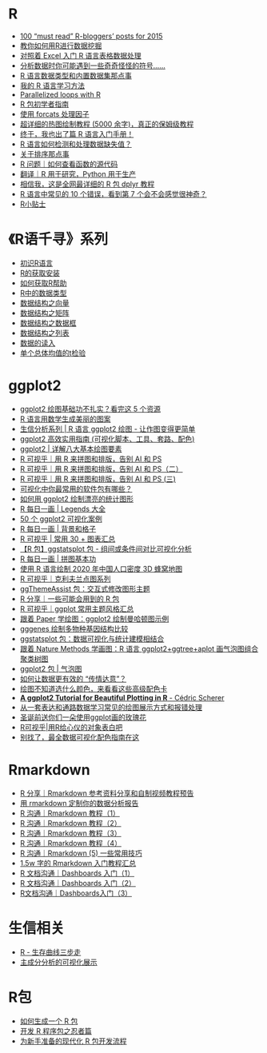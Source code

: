 # R
* [100 “must read” R-bloggers’ posts for 2015](http://www.r-bloggers.com/100-must-read-r-bloggers-posts-for-2015/)
* [教你如何用R进行数据挖掘](http://shujuren.org/article/95.html)
* [对照着 Excel 入门 R 语言表格数据处理](https://mp.weixin.qq.com/s?__biz=MzA5NzQzOTgzMw==&mid=2650841350&idx=1&sn=53ca8f74da960ef471ef1848d31dd29b&chksm=8b54d830bc235126ef812c1619147507f2cce6a5ad3507f4b2a14fa0e2655bcd2dba6379c7c2&scene=21#wechat_redirect)
* [分析数据时你可能遇到一些奇奇怪怪的符号……](https://mp.weixin.qq.com/s?__biz=MzA5NzQzOTgzMw==&mid=2650841537&idx=1&sn=a765f10b6938c9693f1e7bafd94b22bd&chksm=8b54d8f7bc2351e188205809ac9659b3e82265e8b42bcf96061d3bf2745ce742049c857883d4&mpshare=1&scene=1&srcid=&sharer_sharetime=1591784196408&sharer_shareid=49bb68e4d4ad9f65af077f4e54025da0&exportkey=AZqf8Sf8PUgAffUMrIeaRLo%3D&pass_ticket=N8E7CAWx4m6NpyYg%2FO2prhH2%2F7Yk%2BSmVxsmkV4Q5tDGHy%2BumQaSB7gJTVDPS1qh3#rd)
* [R 语言数据类型和内置数据集那点事](https://mp.weixin.qq.com/s?__biz=MzAxMDkxODM1Ng==&mid=2247498289&idx=1&sn=86964c875a9e128d83b454c696a41615&chksm=9b4bba8aac3c339cb77aa13589ec330a2a492fa14ce81124ee088629021cc34b791f28f2e975&mpshare=1&scene=1&srcid=0117HfWLCb9HVqd9JmB5UKNJ&sharer_sharetime=1610838407936&sharer_shareid=49bb68e4d4ad9f65af077f4e54025da0#rd)
* [我的 R 语言学习方法](https://mp.weixin.qq.com/s?__biz=MzA4NDgyMzkyMA==&mid=2650631091&idx=1&sn=b429f38174fe92fc4ddb2245ce8bbba5&chksm=87e891acb09f18ba3879f9575947ae0689851b152b37abf77c94b45f43276903a84d12b87401&mpshare=1&scene=1&srcid=0120svKuaXRSvOSdzQldrlbs&sharer_sharetime=1611106496918&sharer_shareid=49bb68e4d4ad9f65af077f4e54025da0#rd)
* [Parallelized loops with R](https://www.blasbenito.com/post/02_parallelizing_loops_with_r/)
* [R 包初学者指南](https://mp.weixin.qq.com/s?__biz=MzU1MDQwMTU5OQ==&mid=2247484002&idx=1&sn=e50a5bc3e979ac65306d442f68e887ab&chksm=fba06132ccd7e8244329d63281c483c6422ccb7a33e0e97578785be04e55051b3977459275cb&mpshare=1&scene=1&srcid=0205xODLNP52TjWErun0sUMA&sharer_sharetime=1612508406774&sharer_shareid=49bb68e4d4ad9f65af077f4e54025da0&key=604423c5b673dab41bf61f3c690cd15e62878672b6e264d02cb20db93cd47ea7a95c037cb3803575b86c6703da3cd3d71b77bb85ee0e8c3d8cf101f8caaff704eef0e3b24f0ee7c3b20e9eac2064340527edcd779848aeeea9563db2ea3501ffcb9b2059eb80de3d7b14c820895dc4a4e78ed55a3502dd09fc0411cc667534e1&ascene=1&uin=MjEyMzUzNDk2MQ%3D%3D&devicetype=Windows+7&version=62090529&lang=en&exportkey=AbnRWgN28SoGUvv1zvb2C4M%3D&pass_ticket=J7HXMYqFT6seJgL%2B%2FZmU5PlMCqPKd1h9x8%2FFqJDKtsAsIOgF8le9NZft1p1TGyfF&wx_header=0)
* [使用 forcats 处理因子](https://mp.weixin.qq.com/s?__biz=MzI1NjUwMjQxMQ==&mid=2247490704&idx=1&sn=db12bce3a7f24cd5b1eacf9f32ce7735&chksm=ea24e374dd536a62ec8a050bd3a1ab78bbd3c7c76934cd69e689c71e92c65ed54a2f13b5c3e4&mpshare=1&scene=1&srcid=0216FvfOFSE42eW06wGAm8C0&sharer_sharetime=1613480104957&sharer_shareid=49bb68e4d4ad9f65af077f4e54025da0&key=9635e972a6ebf45491b49778c85d2ab31346a3a919476df04fa05576e36fba115927f8052995030b247ad8421c111425a12c221484d8708286dd7a1dd5def64081434a743726f1b782393c48e8bb93372c02dc0e0fffdc7f26f76bd35c2084f13653fcbe826270da73dc06a7032caf9bc9361f99dfc9cb62e2705ede870e1761&ascene=1&uin=MjEyMzUzNDk2MQ%3D%3D&devicetype=Windows+7&version=62090529&lang=en&exportkey=AVfO1Ts%2BdZC0nQ%2BjwCAytbw%3D&pass_ticket=LopQy6maM4zzR7uxf%2B75frUn4Af1Ur1yrAPlbVq4frMh0f%2FUHriR2c%2FZsny5aMdH&wx_header=0)
* [超详细的热图绘制教程 (5000 余字)，真正的保姆级教程](https://mp.weixin.qq.com/s?__biz=MzI5MTcwNjA4NQ==&mid=2247510688&idx=3&sn=73d957a7f1c2691c53a153a989496896&chksm=ec0e6f2adb79e63ca0cfadc81bb732ccee4b37884094efffa571384d4cfb6f036af49c19035e&mpshare=1&scene=1&srcid=0217CqW1fQ7W1PfZXTXWjIej&sharer_sharetime=1613520137390&sharer_shareid=49bb68e4d4ad9f65af077f4e54025da0&key=6f239cbca45393dd7fc709e0fbc631b6b2b18ab4d20af015ea46fecc5fdf705f25dd7e27f54d2bf40b6e55b0f077b0509d570c1d0c5cdbf6f3019d6c934af0b8c4a58128d5e1b044bed4a8192d40542a9d9609023cf53725e5edf268d896be1c1f7be9587b59b0575a2d22bd72d8f59571c1e77503f5cb389c2198fd9c164227&ascene=1&uin=MjEyMzUzNDk2MQ%3D%3D&devicetype=Windows+7&version=62090529&lang=en&exportkey=AeGV4sZ%2FFzfmi0yEWQd5hWg%3D&pass_ticket=LopQy6maM4zzR7uxf%2B75frUn4Af1Ur1yrAPlbVq4frMh0f%2FUHriR2c%2FZsny5aMdH&wx_header=0)
* [终于，我也出了篇 R 语言入门手册！](https://mp.weixin.qq.com/s/d686t311CRyDdRbYITqBEA)
* [R 语言如何检测和处理数据缺失值？](https://mp.weixin.qq.com/s?__biz=MzA4NDgyMzkyMA==&mid=2650631217&idx=1&sn=3f2921abb07c5a919eb0956e2fc84faa&chksm=87e8962eb09f1f38d021398d24cfe4150552cb0f53d02f8a15261b2ac9b33a1d3624a52ca3d5&mpshare=1&scene=1&srcid=0227ojuRhv9w2nbzzYGs1SMC&sharer_sharetime=1614400065686&sharer_shareid=49bb68e4d4ad9f65af077f4e54025da0&key=604423c5b673dab4ec13179ceb1c8a7e26f8b70781bd2490316e38888d26ab722e35b0dcbee926bebebd4ad4e0f5af1b146fd1b04f4aca441fe47710dfddf357b6474f4626f32a1b88969b683e6e8189fa953fdf577f65b70ba5190b6987bfa491927e69f678e51fdc2e2a137adcd26fcdd15ba68e7dbfa2defac7d849ce74da&ascene=1&uin=MjEyMzUzNDk2MQ%3D%3D&devicetype=Windows+7&version=62090529&lang=en&exportkey=ASN7aLZHo6IUVKa5cV6l6sA%3D&pass_ticket=cCRkzujau0HonoGt4ekgO7O9rxiWNrRwdwMS0t9W3q19oRl35zJzS1u2m%2BHy%2FD7x&wx_header=0)
* [关于排序那点事](https://mp.weixin.qq.com/s?__biz=MzI5NjUyNzkxMg==&mid=2247490393&idx=1&sn=ffabfc7bc41a09e75aefa36ebadcd1b0&chksm=ec43aa1edb342308c345e31985e82c20baf8e63f089adb8e7501617aaa300c05bdfa2e33447d&scene=126&sessionid=1614759358&key=6e7650bbf447c502aacfd52e04ad54b2ed513f3070da6189124d7cd681d5bec10cb4e570793eef58c29ac83248803b755cab93623d64e9500493bd91529ab83a97e0d3c408b05aa251b764a5f9200db25dd9c8045e7861262bf128144a2fa7a956696031a1535b5f056c0e3c78397f19bf8746131664a981941ed0b441562e59&ascene=1&uin=MjEyMzUzNDk2MQ%3D%3D&devicetype=Windows+7&version=62090529&lang=en&exportkey=AecEM6363TdCqAff1cD4i8s%3D&pass_ticket=FuSSyyRj02J4mCLyJk8kOOUSvXv%2FA9nWiFLoKNvAlz0qbXgj9tOEOJALcAtLCTbQ&wx_header=0)
* [R 问题｜如何查看函数的源代码](https://mp.weixin.qq.com/s?__biz=MzI1NjUwMjQxMQ==&mid=2247491888&idx=1&sn=92f66208f9ef3a08afdeb550f30af3ae&chksm=ea271ed4dd5097c294e20274b35455bf8442ae094f2b6c1dc367e544f0f4767e7c1c45a3382c&mpshare=1&scene=1&srcid=0312UrEzIhaDQjyt3SjdETBc&sharer_sharetime=1615552613764&sharer_shareid=49bb68e4d4ad9f65af077f4e54025da0&key=f857ab6aec5fa6713845a0d6cb8de1d5233441f267b37f1a4d07989bd3d2e12fb1b10731062c178302608ac004ff6ed58278dab3d9ec3f577a23428e78898c0c818497e00761a8a477dd348ef0836bb351b1ef1c324d197b702b6baff318977b0eeeab539fdfaf92d09a9f67ed15252b97b733a7f155cd69ce7fd43cdab6db53&ascene=1&uin=MjEyMzUzNDk2MQ%3D%3D&devicetype=Windows+7&version=62090529&lang=en&exportkey=AQZ5M5jDq22N5P64o%2F2pEPk%3D&pass_ticket=eFhBEH6DaEMwGBvDQ2lM3JqnhGUmNEqJiIWp5iFPtlZF0ZoZDsHtH5HurOlsnwRU&wx_header=0)
* [翻译｜R 用于研究，Python 用于生产](https://mp.weixin.qq.com/s?__biz=MzI1NjUwMjQxMQ==&mid=2247492463&idx=1&sn=01c2d65dd101e18db31d889ee1fa4b20&chksm=ea271c8bdd50959d50a9a0a20fc97a0f33956874e0acc7e68b56e194b8c9497db60d1acd4c5e&mpshare=1&scene=1&srcid=0318aCKIZKOvHR5qrUvmT63K&sharer_sharetime=1616019191987&sharer_shareid=49bb68e4d4ad9f65af077f4e54025da0&key=c4b23c3bf0607133594903406cbabec6ceea666ef97c8a8b14301c1f7fd3dbbff67e31a4f123b714c74a94e3c0cb2cdda4625a600db5c8bb20a7c03c7bb6e5bb64c6b444182fc5c4f09e7e279f458965196057652c7330f25883fc74a5df2252181fd1028bb6ed62e4544f2755c548ebe19439389f15edf36760b2d23fc34ac1&ascene=1&uin=MjEyMzUzNDk2MQ%3D%3D&devicetype=Windows+7&version=62090529&lang=en&exportkey=ASzrr9irGNSFpYRB6TiE3Cw%3D&pass_ticket=t7biY8Ko8y%2FMYP6xOQYCgIuk5i8u6TieazNRecP1YzNAM61Ntuzc1xcMGbtVcuE5&wx_header=0)
* [相信我，这是全网最详细的 R 包 dplyr 教程](https://zhuanlan.zhihu.com/p/358167377?utm_source=wechat_timeline&utm_medium=social&utm_oi=978052457037791232&utm_campaign=shareopn)
* [R 语言中常见的 10 个错误，看到第 7 个会不会感觉很神奇？](https://mp.weixin.qq.com/s?__biz=MzU1MDQwMTU5OQ==&mid=2247494374&idx=1&sn=095450a3c8f34c98d8291de5856ee991&chksm=fba389b6ccd400a0173ed69ae593ffd64c6df2b64c87e53f7101b0928af9682a44eeada2001e&mpshare=1&scene=1&srcid=0409kcilR4SL4n2js74NoN55&sharer_sharetime=1617957033693&sharer_shareid=49bb68e4d4ad9f65af077f4e54025da0&key=c4b23c3bf060713391e0c902f4d6ade7734dcfb59cf29e168a3ad57e81a3903afebd703c4099ece55a882bbcba06d811c4393c948978ca9a6079105b5526a4a8b820a5d11144d90d20255fe6803bcf63171d20292ae9107e48e94a47b7887a206f2fd41f8601ee16b36755749e6888d620102739cfa2eb9299c822234f9dd98c&ascene=1&uin=MjEyMzUzNDk2MQ%3D%3D&devicetype=Windows+7&version=62090529&lang=en&exportkey=AXRoUkqtxf9nprH7r3Yyk%2BM%3D&pass_ticket=ImYROlKpE89PONWRsTgVS7DYqyOUm2qljbwpNZVrorxesYR471emvwoCKO3RPS2w&wx_header=0)
* [R小贴士](https://mp.weixin.qq.com/s/dB4iHVxYGRF5lAX-Y8XR4w)

# 《R语千寻》系列
* [初识R语言](http://mp.weixin.qq.com/s?__biz=MzA5MjEyMTYwMg==&mid=2650236942&idx=1&sn=f351a6c569a19bebfde773b32ceb1799)
* [R的获取安装](http://mp.weixin.qq.com/s?__biz=MzA5MjEyMTYwMg==&mid=2650237249&idx=1&sn=14a2a0ed00f2ef4c4c0c003f05097776)
* [如何获取R帮助](http://mp.weixin.qq.com/s?__biz=MzA5MjEyMTYwMg==&mid=2650237445&idx=1&sn=610c16a738c0f37d563d825d0a05a6a1)
* [R中的数据类型](http://mp.weixin.qq.com/s?__biz=MzA5MjEyMTYwMg==&mid=2650237643&idx=1&sn=be9870606292f12931b285d573b09db5)
* [数据结构之向量](http://mp.weixin.qq.com/s?__biz=MzA5MjEyMTYwMg==&mid=2650237917&idx=1&sn=ebf9574fe9e0ad64189bc7984aadfd19)
* [数据结构之矩阵](http://mp.weixin.qq.com/s?__biz=MzA5MjEyMTYwMg==&mid=2650237963&idx=1&sn=cfb6a14c08ca2b9a5d4511247de943f5)
* [数据结构之数据框](http://mp.weixin.qq.com/s?src=3&timestamp=1493857219&ver=1&signature=*UZRAeg5R0pjoY3Lr7g8x0DxUITL8xN4XTkjNGhEg9-annG7NRbBCz0UnY1e6ZT1HzcE54ToPP-kf-OvWu37yn6tIArDXRECtqTVKIt9Hac5ELeOyHJYrKzEkAbE82i0j*obbObEwNVoQn-CNkxy5UKFLmSxVh23OFhLE-YhpAY=)
* [数据结构之列表](http://mp.weixin.qq.com/s?src=3&timestamp=1493856951&ver=1&signature=*UZRAeg5R0pjoY3Lr7g8x0DxUITL8xN4XTkjNGhEg99TDkMH-WgXI4xck4KCpCyBYP4zLbVaJcthe1RcpJQGfILBH7CyTehJuQFt9F4CAW3md1Nmc*6L-YhXgrG5pcvyRKYBxt-NRYLzpDfIw1s3YMIvR3oHz9IXFz3jQ0AOf98=)
* [数据的读入](http://mp.weixin.qq.com/s?src=3&timestamp=1494290958&ver=1&signature=*UZRAeg5R0pjoY3Lr7g8x0DxUITL8xN4XTkjNGhEg9-NvgqpxWC7qccl-2GCYLNHKDfnJPh4D0Zd18ApYIcS9cMGQSVgVPf9xmHgU2M2oZ8eCxe-gsZQfdeFdi6Xl8E1u14Wvs-9hjTKQB5FvEc8YMlkJN*crIrWchH7OdgSwf0=)
* [单个总体均值的t检验](http://mp.weixin.qq.com/s?src=3&timestamp=1493856746&ver=1&signature=*UZRAeg5R0pjoY3Lr7g8x0DxUITL8xN4XTkjNGhEg9-She-UXhGhW9tvkHeFL4TBTOD32n3BwAXUs1ud1A6it2dg7e1VB7gLkabpqDlcuzEART8LKcCW4XuFiMdPB9HTDjWkJh-7NUnLDklW10NmZ-IlCvKVs8XpT2Rnzb5uZQ4=)

# ggplot2
* [ggplot2 绘图基础功不扎实？看完这 5 个资源](https://mp.weixin.qq.com/s?__biz=MzAxMDkxODM1Ng==&mid=2247493699&idx=1&sn=99c2e5daf2bf572c0f2795d3a8d1426d&chksm=9b4ba8f8ac3c21eed6b4a8455f90c9d6794f36f290136738cc344f07f03797915975e8427a00&mpshare=1&scene=1&srcid=&sharer_sharetime=1588569639980&sharer_shareid=49bb68e4d4ad9f65af077f4e54025da0&key=51cdf4316532766428f870eb004923e49361fcb9c7e3178140860167d3f977a47387e7bf743bbe454e13d21789346bb5ea6df677a2716d44dc967f6fefa89eb816528d9ab8d69945cdc540084a937554&ascene=1&uin=MjEyMzUzNDk2MQ%3D%3D&devicetype=Windows+XP&version=62060841&lang=zh_CN&exportkey=ARCuZxmr%2BTV%2BPkUH%2ByyEHe8%3D&pass_ticket=R9x4RUV9mg0JZUSvEqKl9BTh2srunriJ95xf%2Fxcg6%2FHg6xw3Io7RRjwBtyCrSHY4)
* [R 语言用数学生成美丽的图案](https://mp.weixin.qq.com/s?__biz=MzA4NDgyMzkyMA==&mid=2650630766&idx=1&sn=a30db7eb15c73961b430e3dc509fc9d0&chksm=87e89071b09f196704cab90856b495f4f4e678845648e12b15b649e5a80878ca55e7e9cb75d1&mpshare=1&scene=1&srcid=10316m3IQYUh8bzIr2adzOvC&sharer_sharetime=1604118656143&sharer_shareid=49bb68e4d4ad9f65af077f4e54025da0#rd)
* [生信分析系列 | R 语言 ggplot2 绘图 - 让作图变得更简单](https://mp.weixin.qq.com/s?__biz=MjM5NzA5NzgxMQ==&mid=2650902628&idx=1&sn=5d4dc3dfdd72d38e03895b051c29c9fe&chksm=bd2a08588a5d814e3ccb14ceec026e08587001a923a96b5ac29c6d2099dc1ca0846159244c2a&xtrack=1&scene=0&subscene=93&clicktime=1606987783&enterid=1606987783&ascene=7&devicetype=android-29&version=27001535&nettype=WIFI&abtest_cookie=AAACAA%3D%3D&lang=zh_CN&exportkey=AXtFjBqwkhCAUuCMj5r56nM%3D&pass_ticket=T7%2B%2B9uZuk4Lph3%2FWmjCXQnHyUCSOfBA9TVeV6Fau1S%2BGGjm75kzfXjqHP1306VuB&wx_header=1)
* [ggplot2 高效实用指南 (可视化脚本、工具、套路、配色)](https://mp.weixin.qq.com/s?__biz=MzI5MTcwNjA4NQ==&mid=2247508636&idx=3&sn=c9f64980a7c5b7374960728ee1a3ab27&chksm=ec0e6716db79ee0075782a0ba94d5b9fe13430223a436a0b01ae0ca53c878c40f3f68f214af6&mpshare=1&scene=1&srcid=0118twQszgQJdOrH6r3yoje5&sharer_sharetime=1610921708968&sharer_shareid=49bb68e4d4ad9f65af077f4e54025da0#rd)
* [ggplot2 | 详解八大基本绘图要素](https://mp.weixin.qq.com/s?__biz=MzI5MTcwNjA4NQ==&mid=2247510476&idx=3&sn=cb0934215db36cda3c28cf71163d190c&chksm=ec0e6c46db79e550ed394a0c2f5d9b6921e67fbad34bfdff996b24b6c6da69b368e573ac8266&mpshare=1&scene=1&srcid=0207D8rYsC3W1Wxpy9PWILL5&sharer_sharetime=1612709381265&sharer_shareid=49bb68e4d4ad9f65af077f4e54025da0&key=9635e972a6ebf454d133a68b65623d84b9c0723f38511c6f06c71151d9ced44356c966783064df2be8f81feb6ae71a7d3c359494a8dd56a94b631952e451bddb0722cbc2c397b3ea5773a2c712fd34fb8093ac0166cb39d9aecbe8bc3ff3ee0324d43c395aacd306cd92bb28481688900d6dd7b8a3a5feea6f925e8647c7ce53&ascene=1&uin=MjEyMzUzNDk2MQ%3D%3D&devicetype=Windows+7&version=62090529&lang=en&exportkey=AWcsCbWFyDwSSZMgdu1AFHQ%3D&pass_ticket=z5nvjktVcXkquM4Rw0Hg2ePj%2BFscsEYHZcK8tWxrcrl6yQbgLdFs7ORsuYsWcKVq&wx_header=0)
* [R 可视乎｜用 R 来拼图和排版，告别 AI 和 PS](https://mp.weixin.qq.com/s?__biz=MzI1NjUwMjQxMQ==&mid=2247490131&idx=1&sn=6532a414708461daf8d1779bbe29535f&chksm=ea24e5b7dd536ca193780900eb1a29df51d0d59b5c7da54342073c318e8ce4dde23ed7b638f3&mpshare=1&scene=1&srcid=0217I7kJP4EHdi89qqqDrCQW&sharer_sharetime=1613566265550&sharer_shareid=49bb68e4d4ad9f65af077f4e54025da0&key=6f239cbca45393dd2cd87cf79fd4f1d66604319e5562cbe59c1218b7efff57cc4e9fc0513e58ac515a937d84b98acfeadc43bed8f73e314119c4949ddb7c0c5ff6000f899734e164c4164828752e71ff6b9c2f6169ccc3ec1454fb591ac9b9ba6a131a678dd40cf1dfad6976279673c6083e2c9f101981d956e2b7122553296b&ascene=1&uin=MjEyMzUzNDk2MQ%3D%3D&devicetype=Windows+7&version=62090529&lang=en&exportkey=AUklAxdiSd7g75Lntq%2F2Jho%3D&pass_ticket=LopQy6maM4zzR7uxf%2B75frUn4Af1Ur1yrAPlbVq4frMh0f%2FUHriR2c%2FZsny5aMdH&wx_header=0)
* [R 可视乎｜用 R 来拼图和排版，告别 AI 和 PS（二）](https://mp.weixin.qq.com/s?__biz=MzI1NjUwMjQxMQ==&mid=2247490654&idx=1&sn=9c410b04d67093b94c1b09df03454978&chksm=ea24e3badd536aace6a03c2b916e7eb1694d9c7bbeb468f6da514a4806dc7a083a76af5f248c&mpshare=1&scene=1&srcid=0207eAgfHTzIyTr2C1hui5mo&sharer_sharetime=1612702112191&sharer_shareid=49bb68e4d4ad9f65af077f4e54025da0&key=cf160bd9b3f0f5e6579abe8aefd17e86b3e6a3e935443479340c8861cfbd329f8fac5c693728a67bcc5d82a0d423d4add4e944d094e39996f062353c4803acd116fd64e57ceb890a7c87ca1def1609a8d9d5e6d81ba750e7976005d5eca4f4c1186f4d833230d4a937fd5bdc249ceb0e903b7617dc721d25cf4405eff7703e1c&ascene=1&uin=MjEyMzUzNDk2MQ%3D%3D&devicetype=Windows+7&version=62090529&lang=en&exportkey=AcfZEeVzsug9RtQh8GNdeaM%3D&pass_ticket=z5nvjktVcXkquM4Rw0Hg2ePj%2BFscsEYHZcK8tWxrcrl6yQbgLdFs7ORsuYsWcKVq&wx_header=0)
* [R 可视乎｜用 R 来拼图和排版，告别 AI 和 PS (三)](https://mp.weixin.qq.com/s?__biz=MzI1NjUwMjQxMQ==&mid=2247490762&idx=1&sn=1d7daa9925e4d32309bc2b2dec497779&chksm=ea24e32edd536a38b788748b1ac7b51ca5935ac175a7ba2c63c3898cbd853999b386ee615158&mpshare=1&scene=1&srcid=0217v4Nj7ZqNXnhsEHnaRHai&sharer_sharetime=1613566252477&sharer_shareid=49bb68e4d4ad9f65af077f4e54025da0&key=6e7650bbf447c5028caf1cac53ca7b41524907128333c5053cb162bd48f5d195f43ca7668b43bb142fa7b6fcc350c34c952d05bb0906b3aa6873d2e408f110c9939c2c196db30e0003b56ce37d16b6f2a8b540a412fca947b92da7c7f8dd77bc1e7e757aece6c47f6446019c9f912ec91d432c9ca85a5f02237c424aae6477d4&ascene=1&uin=MjEyMzUzNDk2MQ%3D%3D&devicetype=Windows+7&version=62090529&lang=en&exportkey=AUDV2ckagkxvqpruz3YWgZc%3D&pass_ticket=LopQy6maM4zzR7uxf%2B75frUn4Af1Ur1yrAPlbVq4frMh0f%2FUHriR2c%2FZsny5aMdH&wx_header=0)
* [可视化中你最常用的软件包有哪些？](https://mp.weixin.qq.com/s?__biz=MzI1NjUwMjQxMQ==&mid=2247490661&idx=1&sn=10edad14326473d4274ebbb88ac43e61&chksm=ea24e381dd536a9704a74b83ff4c8ee743b266a39196a3659ac86579deab9549ab306ca9d012&mpshare=1&scene=1&srcid=0211ocCI1QooD1kqIjbiZeUX&sharer_sharetime=1613011997316&sharer_shareid=49bb68e4d4ad9f65af077f4e54025da0&key=0587a61d5e72494d3fc885d7fe02cace6ddcfec07123e898910889f779c472a1fd55878707aa7eb5768338a0c4a3b7b6366919ac4b9fc2d0993c91f1d8a7a26e50ce44b3c9418f97b20f86ee4d64ce612a2875951b4552e68390b3a818fe3784c09367dbeede7ba1d67b40b0e2c4cb22620ed47815a99addaf19f0be0910bba6&ascene=1&uin=MjEyMzUzNDk2MQ%3D%3D&devicetype=Windows+7&version=62090529&lang=en&exportkey=AbM%2FzBAevWeSJry0fzyx5FM%3D&pass_ticket=WTLtjZQVAT7i%2Fb3Weswj4TXbiUdWTkJ03eeAV%2BcFnBKtVAe0H%2B9PL0r%2BN3pe7tE8&wx_header=0)
* [如何用 ggplot2 绘制漂亮的统计图形](https://mp.weixin.qq.com/s?__biz=MzI5MTcwNjA4NQ==&mid=2247510554&idx=3&sn=68c429c42fdd60d41f9198d891a312e2&chksm=ec0e6f90db79e68663ae0c0b161cd3e0e01e2fb012abab92ab22744c545526fd5cc210cc7464&mpshare=1&scene=1&srcid=02146ZH57cAK65q1qSHjI5Qo&sharer_sharetime=1613261657066&sharer_shareid=49bb68e4d4ad9f65af077f4e54025da0&key=604423c5b673dab44a8aa607da9f0d1fa37e08cc472aee30d70963ff359963e2672c0c451349344d76c9e81bc94a029e8e6fc61e470c7a624e06786f152f389bd67477929efc8d2b4853b55130fa94c810aed61965fbb965ffc4961987d8ead158367d5539380b6a27b02d7b486b16ff60dcdccd155d2a236bd5edaf37c35539&ascene=1&uin=MjEyMzUzNDk2MQ%3D%3D&devicetype=Windows+7&version=62090529&lang=en&exportkey=AevQbW0bCdQ9p3FGMM4hzqk%3D&pass_ticket=w8XwI7gg%2F9KuczJJ9YOFgVwcXDPBgc%2FMMQyWMfeqvssrjSX4Q2pk2aLorV%2BdZl6F&wx_header=0)
* [R 每日一画 | Legends 大全](https://mp.weixin.qq.com/s?__biz=MzIzNTkxMjU3Mg==&mid=2247484124&idx=1&sn=04327118f25717a332ea83fcc66447d4&chksm=e8deaecfdfa927d9c2b0557cff80dea7bb921048da9341a0373c7540f2fdfb0c76e0bea4a917&mpshare=1&scene=1&srcid=0213eFrgdEzyZVKYprpf6Ayi&sharer_sharetime=1613222124495&sharer_shareid=49bb68e4d4ad9f65af077f4e54025da0&key=9635e972a6ebf45492146dd1c851a422a2155734c6c672e6d33d411048ea1b06d80124916ff409d112367e9529b1d796a5f7045e68b46f5f15211e4e1fee66a394232d52da8e4522f19b0142a2574c0f90fc97bae3c22eb2968c3be455d5f24d2196f75caed7c8a0036fe342e147490580d995847bde3e00524ab37c475f043b&ascene=1&uin=MjEyMzUzNDk2MQ%3D%3D&devicetype=Windows+7&version=62090529&lang=en&exportkey=AR1QGKeZWqK9lPFvxM7vnAs%3D&pass_ticket=w8XwI7gg%2F9KuczJJ9YOFgVwcXDPBgc%2FMMQyWMfeqvssrjSX4Q2pk2aLorV%2BdZl6F&wx_header=0)
* [50 个 ggplot2 可视化案例](https://mp.weixin.qq.com/s?__biz=MzI5MTcwNjA4NQ==&mid=2247510587&idx=2&sn=e7112ef8cd80b4b0e0610bd962f3d9b1&chksm=ec0e6fb1db79e6a7b07a9bfcda0feb22479d1b2235ddf29be955b164f200257f7d39acdcccb9&mpshare=1&scene=1&srcid=0215K37vc1AZQWcTUZEpXNws&sharer_sharetime=1613347933621&sharer_shareid=49bb68e4d4ad9f65af077f4e54025da0&key=9635e972a6ebf454c7d1e879ef292cda28e6cd8bc7e63ee25651d23c02ae1defeeef8c8cf008ddbc488bebad0e57b16c91e5dd4f85c261161ed3072d9c8bfac2c2b98d76fd1c9a1de6a030013d977f04a5d4204a63d866ef05f3c5157547ae5eb9399e76b38b379aea8dcf59d55f895d364fd5c3dceaabc23bb1ca5293471b3f&ascene=1&uin=MjEyMzUzNDk2MQ%3D%3D&devicetype=Windows+7&version=62090529&lang=en&exportkey=AbtBXnAhZwua85gVLSuRrE0%3D&pass_ticket=w8XwI7gg%2F9KuczJJ9YOFgVwcXDPBgc%2FMMQyWMfeqvssrjSX4Q2pk2aLorV%2BdZl6F&wx_header=0)
* [R 每日一画 | 背景和格子](https://mp.weixin.qq.com/s?__biz=MzIzNTkxMjU3Mg==&mid=2247484162&idx=1&sn=2ddc0d3df7e3bf5d84705fa546bbe168&chksm=e8deaf11dfa926079c612b22ac0a23da6a3684031f320cd7e0cf4822995c3abf0a87ee2f5533&mpshare=1&scene=1&srcid=0216pF3Mj8eMFxOM97EiJDdb&sharer_sharetime=1613468020622&sharer_shareid=49bb68e4d4ad9f65af077f4e54025da0&key=0587a61d5e72494d038dba960890edcb2ef4b041ce5b662d00f8fb9db3adfe09b60ae091df6c6bd57e8e64de09414872ff484cdcc2bf773e3696e547b267247dc78b87f4a75ac349b134cf04d6b9a07b24bb4ce3abc44db636b8406da7dfba090a08354989b3156dccafb466e4c6c6074b0d13119e7539e993ab5d5577c5a5c8&ascene=1&uin=MjEyMzUzNDk2MQ%3D%3D&devicetype=Windows+7&version=62090529&lang=en&exportkey=AUm4WI5CR%2BSjmmANk2J1uvQ%3D&pass_ticket=LopQy6maM4zzR7uxf%2B75frUn4Af1Ur1yrAPlbVq4frMh0f%2FUHriR2c%2FZsny5aMdH&wx_header=0)
* [R 可视乎 | 常用 30 + 图表汇总](https://mp.weixin.qq.com/s?__biz=MzI1NjUwMjQxMQ==&mid=2247490959&idx=2&sn=e846ae94bd657249d586290bdada00e8&chksm=ea24e26bdd536b7d46868a5b3f11db99435b3414d1cd6b1d4c18f844bf4c1ddae9dce87bae25&mpshare=1&scene=1&srcid=0219rvt0802vaSqPCIkkXLZG&sharer_sharetime=1613690805210&sharer_shareid=49bb68e4d4ad9f65af077f4e54025da0&key=6f239cbca45393dd1fb2d06b9462e636ac8e25d6323cb43bb0c74a3f80c5309dcf684adffea999370b2ebf20f06d97ff2c8b0597fa733f7b63c6a8272f33f6f46c74f674433e59f94765fd2135702abe8634dade439f65f8812aa0e3df6338c4fcf3d236929d4edfae095668897177928fb292d3866974d720ba590191f5a482&ascene=1&uin=MjEyMzUzNDk2MQ%3D%3D&devicetype=Windows+7&version=62090529&lang=en&exportkey=Ae7rf9ac4dMntSasNSyYans%3D&pass_ticket=LopQy6maM4zzR7uxf%2B75frUn4Af1Ur1yrAPlbVq4frMh0f%2FUHriR2c%2FZsny5aMdH&wx_header=0)
* [【R 包】ggstatsplot 包 - 组间或条件间对比可视化分析](https://mp.weixin.qq.com/s?__biz=MzA4NDgyMzkyMA==&mid=2650631198&idx=1&sn=e5c2ea636d2a0606e7d7bb4a1ab6c038&chksm=87e89601b09f1f1730b0ca1a6be8e5e1f05f977b2485282456bd5fccb8c40fde169836b94bb5&mpshare=1&scene=1&srcid=0219gCeltMSfTCF5UIELWL1G&sharer_sharetime=1613696225032&sharer_shareid=49bb68e4d4ad9f65af077f4e54025da0&key=6e7650bbf447c502a6d7c292e624476c4943e0f9c943c6e8087ae6507b58a4737df75a0cb10d873ad78c244714698cfbbd7b04bb2bcad01e9f5c71d20e2df23adc116d4999b43809d2efca13f708167e7422f76afbb0c1f7c41dea286696966b6cfe365bd86644b7c46639b0405b27ec18e0863c93672bfee014e818e5c2b628&ascene=1&uin=MjEyMzUzNDk2MQ%3D%3D&devicetype=Windows+7&version=62090529&lang=en&exportkey=AdoL8T7nU6U35KJFP1QZXho%3D&pass_ticket=LopQy6maM4zzR7uxf%2B75frUn4Af1Ur1yrAPlbVq4frMh0f%2FUHriR2c%2FZsny5aMdH&wx_header=0)
* [R 每日一画 | 拼图基本功](https://mp.weixin.qq.com/s?__biz=MzIzNTkxMjU3Mg==&mid=2247484177&idx=1&sn=0bc1b9a02f76ce867cf7524dd0adae16&chksm=e8deaf02dfa9261441a1f7ac6d4971e0a2274c0e2cfb3f19c1771b456381c64ea4680f9699f3&scene=126&sessionid=1613877635&key=0587a61d5e72494df47011d8e08c92344dcfedbcbcb9975ef2d64db8cd93030ff3176a120e885594ceae43b32d899d67ea679f2e2885fa9806f23c0bbff11c57e48c88e47888965f137c5f970999f9d488493e2e511c398a3fd52a1076761f3cca9659e7091d27ec138cb8f67903b7aec92efac42f71e6cd1814318da333ce26&ascene=1&uin=MjEyMzUzNDk2MQ%3D%3D&devicetype=Windows+7&version=62090529&lang=en&exportkey=Aa0RSuQq93va5te53WoG5Kw%3D&pass_ticket=sSI0qXG2YNBpinv1cMMxlflz4i3GMxXEYKksk7v9S0aXfqs4J275TguBabeNOXfz&wx_header=0)
* [使用 R 语言绘制 2020 年中国人口密度 3D 蜂窝地图](https://mp.weixin.qq.com/s?__biz=MzUzMzMwNjgzNA==&mid=2247490088&idx=1&sn=083418d275ddeebe47a7857e75b09334&chksm=faa75695cdd0df83dd1f63978a31c642883ff0aab583bfda477b3646313741d7a6c7e68f5015&scene=126&sessionid=1613877610&key=6f239cbca45393ddd8fc98d67fb3aa671e554ec108ee7e97062b21abbe3dbf1956ea5e53537c0855dada7175aab9191b6a14a9cf8318fd1510646af214a377b33e8ee6c297247f2fd4dfa33bb9b6360f89db1ad3bba23868fdde64796855e1c4b38ae1fbc6345c238e08173e7c0ea68a6d44617006320bdbf18f62c033500617&ascene=1&uin=MjEyMzUzNDk2MQ%3D%3D&devicetype=Windows+7&version=62090529&lang=en&exportkey=AcSPlpC6oTujSbj8QFeNFX0%3D&pass_ticket=sSI0qXG2YNBpinv1cMMxlflz4i3GMxXEYKksk7v9S0aXfqs4J275TguBabeNOXfz&wx_header=0)
* [R 可视乎｜克利夫兰点图系列](https://mp.weixin.qq.com/s?__biz=MzI1NjUwMjQxMQ==&mid=2247491020&idx=1&sn=d59656eea9559d4f7d46f33afa24ff2d&chksm=ea24e228dd536b3e948ab43b2304e37888739a328d1049dc04922be0a1e61c40e7cf76abec46&mpshare=1&scene=1&srcid=0221gi8eDrMefOa6SajIGxiX&sharer_sharetime=1613912014056&sharer_shareid=49bb68e4d4ad9f65af077f4e54025da0&key=604423c5b673dab4d8d0a1b731c4352d9135832ebd425f8aa685defcf1e24ba02b1354c1b5b57e5e8af33953b7d510be5cadf76ea8e9195af1a57472c6c176c693fb27e91701bb5b576d5db770103729eef75a167c4fdcbe1af6ce8dc7bb6b9af7d45d9993c73da4d1bc4c4257f2be6b76aeca2adcf2788ba9500e959c4e5c99&ascene=1&uin=MjEyMzUzNDk2MQ%3D%3D&devicetype=Windows+7&version=62090529&lang=en&exportkey=AV3bfMN608JlMHCCImn%2FsZ0%3D&pass_ticket=sSI0qXG2YNBpinv1cMMxlflz4i3GMxXEYKksk7v9S0aXfqs4J275TguBabeNOXfz&wx_header=0)
* [ggThemeAssist 包：交互式修改图形主题](https://mp.weixin.qq.com/s?__biz=MzI1NjUwMjQxMQ==&mid=2247491046&idx=1&sn=92b382e77c8c007cca80524d36f258a0&chksm=ea24e202dd536b14bf567d7ed6e076880c6d30109fd3836aaa5df2d75a61a214b6c3c7621667&mpshare=1&scene=1&srcid=0222Fg4efieY9cRwJ860AW0n&sharer_sharetime=1614000250760&sharer_shareid=49bb68e4d4ad9f65af077f4e54025da0&key=cf160bd9b3f0f5e6f32e06015e6aee11a3a77d41ddbf9f46d7767354bdaedd987fead8f4249df81ff0a755b851fe329b0684ab66feece08d42ad9a5c38ce903dc457f5ddd0de29f0cbe055ab0cae8b7b7b886e62697a266e1250529b0fd9f07851ebf79c55c1df9e70fdba1c369ad3257b839beba0c6b01c4a5d0679085ae058&ascene=1&uin=MjEyMzUzNDk2MQ%3D%3D&devicetype=Windows+7&version=62090529&lang=en&exportkey=AXf00rT1IDQYVKF7liNH7Dc%3D&pass_ticket=sSI0qXG2YNBpinv1cMMxlflz4i3GMxXEYKksk7v9S0aXfqs4J275TguBabeNOXfz&wx_header=0)
* [R 分享｜一些可能会用到的 R 包](https://mp.weixin.qq.com/s?__biz=MzI1NjUwMjQxMQ==&mid=2247491355&idx=2&sn=3f437e1e33a822b5b07a26e119b31aa9&chksm=ea24e0ffdd5369e9aebe11f94ff5ec46ff796669cd9582b5af38719f805498da7e1057479c9e&mpshare=1&scene=1&srcid=02260xWMfYrQCwHUc6YbsjPp&sharer_sharetime=1614342746392&sharer_shareid=49bb68e4d4ad9f65af077f4e54025da0&key=9635e972a6ebf454d6fa588c70805e703baf42587b44e062d2d5d9f196051eaba5fa4b3cdc49c710c8fe4256e93cfff6a17004082ae5a3f4e57284625818ec8ae5c3b951504a3fcc6433b75a447ab35d329ca921fae1f616aa7c6547eee871d02f55f4a17e36795c4180c7dffe485c3682e63fabec50f2e9bd18d44710197207&ascene=1&uin=MjEyMzUzNDk2MQ%3D%3D&devicetype=Windows+7&version=62090529&lang=en&exportkey=AdT1UEbym2ZA0VmEo9uTGik%3D&pass_ticket=cCRkzujau0HonoGt4ekgO7O9rxiWNrRwdwMS0t9W3q19oRl35zJzS1u2m%2BHy%2FD7x&wx_header=0)
* [R 可视乎｜ggplot 常用主题风格汇总](https://mp.weixin.qq.com/s?__biz=MzI1NjUwMjQxMQ==&mid=2247491634&idx=1&sn=c1d6b9e9ceec5635ad190d8d71e8ad59&chksm=ea271fd6dd5096c0de520b2bff7dc6bafaf96116ffea714eadfe8353b198bce744cbc11851c0&mpshare=1&scene=1&srcid=0302tl5ZLzce6wSgDxtzEeGT&sharer_sharetime=1614689453041&sharer_shareid=49bb68e4d4ad9f65af077f4e54025da0&key=0587a61d5e72494d4b266a9cd5c5fc88bb480c807b9a10da532c8db06553e49e9fcbdaf2ee35fdc9bc29ea692094864f6466e3ec9922334fc8835d221b5eba0f3afeaaaeafea0c2ddc009bc2868a14bd8301853a1233b7081ea722e3dfb1ccd6752903a18d34e18c04a86ca01ab2386de27a5747451fff602ead28649f5afd1b&ascene=1&uin=MjEyMzUzNDk2MQ%3D%3D&devicetype=Windows+7&version=62090529&lang=en&exportkey=ARNxq8sLWtvLyj%2Bx4U1CIaM%3D&pass_ticket=tgNgdkqAWVrK%2FQ8INFr4PM9vhY3X1V52uPlsD3EwjRxaqktduVwCq2bucI20BBhW&wx_header=0)
* [跟着 Paper 学绘图：ggplot2 绘制曼哈顿图示例](https://mp.weixin.qq.com/s?__biz=MzI1MDc4NjYyNQ==&mid=2247490045&idx=1&sn=3ad576f8e317d52fd6a387e62c3e82d8&chksm=e9fdbfd3de8a36c57338dd1d24addf3cf026eb3302646c98368b315da82a4f3710c7a1a703a1&mpshare=1&scene=1&srcid=0305oyiGoT1m0bOP2qTDWMmL&sharer_sharetime=1614949060847&sharer_shareid=49bb68e4d4ad9f65af077f4e54025da0&key=9635e972a6ebf454aee901fb30f5677d3158b1d2faecd911007a09e9c4041fe58d180e805d75b53413d6e138af8b7fac6781b7c69611101caf9bcddd241be09f62055428127949804d5ae1190af298b942487d7b43c3b343745f56cb33547f6cd4faa20945c5bd66685266969b3fb1a1d79a26693e08458ccabfbe5bc3ffeb21&ascene=1&uin=MjEyMzUzNDk2MQ%3D%3D&devicetype=Windows+7&version=62090529&lang=en&exportkey=Aal00d%2BbcEpx1GnDWTRrGdI%3D&pass_ticket=Ikw6BwZA%2FvgKB5DIownOrmyajdIVppy1nF5Z7n7iYikVR23jIdQ5JEoQ2wwSwgtv&wx_header=0)
* [gggenes 绘制多物种基因结构比较](https://mp.weixin.qq.com/s?__biz=MzI5MTcwNjA4NQ==&mid=2247512880&idx=3&sn=e47c9e88cacaca40d826ad836f4e25e7&chksm=ec0e76badb79ffacff47fb30134f64476162c27a58e45d47cd6163e8678fda199c63b7ce4812&mpshare=1&scene=1&srcid=0306FYpVfVbwdb0voznvrNBB&sharer_sharetime=1614983541162&sharer_shareid=49bb68e4d4ad9f65af077f4e54025da0&key=604423c5b673dab4f15c552033d119f0224f244e63c8a5ce3e6d0e2e269ab7ff8bb65e6eb3255c9d1da8c93fd9aa253595cb839f14798c483512d3e4c48138aed353b76a97ff57d53432ce23a08561fe700efa9c15e4981c8bd36ed9221ec61dd69968ac9e6a91df904719f7dd950b6e4ebbe8730ca7dcb555e156a2dfb53cf3&ascene=1&uin=MjEyMzUzNDk2MQ%3D%3D&devicetype=Windows+7&version=62090529&lang=en&exportkey=AfvcwfllpMWh4WT%2B3dJUYZg%3D&pass_ticket=Ikw6BwZA%2FvgKB5DIownOrmyajdIVppy1nF5Z7n7iYikVR23jIdQ5JEoQ2wwSwgtv&wx_header=0)
* [ggstatsplot 包：数据可视化与统计建模相结合](https://mp.weixin.qq.com/s?__biz=MzI1NjUwMjQxMQ==&mid=2247491670&idx=2&sn=3ac6f7bb410bedb77c57ce3b0348af27&chksm=ea271fb2dd5096a426052a37b91fb0f4115e42be50f73e859161456c6136e09aab4f9fb3b0fc&mpshare=1&scene=1&srcid=0306Bg7GuiNLshOjOQgWat6h&sharer_sharetime=1614986529009&sharer_shareid=49bb68e4d4ad9f65af077f4e54025da0&key=0587a61d5e72494d3ec679346e79a978bdd2af3563c638cecb90e6f872f4062cb9d3affa4c940d82b1914b5191404421d763a441b81d0ee7f2e311da4dcf6bf1a8a20db55a2f4c8516353e108c709eda12a81aac656c8f5ea8b52924daf89c0cd2dd1586eadd73c7e3fe22d9711efc8ed0b05707609ded4aa5df6b6955ea78b6&ascene=1&uin=MjEyMzUzNDk2MQ%3D%3D&devicetype=Windows+7&version=62090529&lang=en&exportkey=AcyaWStrA277X9cRxre1qAg%3D&pass_ticket=Ikw6BwZA%2FvgKB5DIownOrmyajdIVppy1nF5Z7n7iYikVR23jIdQ5JEoQ2wwSwgtv&wx_header=0)
* [跟着 Nature Methods 学画图：R 语言 ggplot2+ggtree+aplot 画气泡图组合聚类树图](https://mp.weixin.qq.com/s?__biz=MzI1NjUwMjQxMQ==&mid=2247491844&idx=2&sn=27392f2440d1c4f55494a67162d0cc09&chksm=ea271ee0dd5097f6933a9b949b9aea9f1e04c611ed5e24e0151d575aca8b28a2d0d717654cc9&mpshare=1&scene=1&srcid=0308f47YRh8yf0Lxvfg8uskj&sharer_sharetime=1615209142883&sharer_shareid=49bb68e4d4ad9f65af077f4e54025da0&key=a6658852cfb9c6cc9863dd88c9e7a7de2755c2deb9ebaa130d0c5dbde7646cf1f0b90b89cb2d12775944c009c0a8c39bf7079b5437ba1bf5273c5421c651ff4bb75ef6995f6e0e728376b5ba52cbee03d3150e45ce6fe3433b399bc847b398fbf557af3e43062789e7c72fe27d6ab2ce7f5103d9b180387d92bcae011fd70bd2&ascene=1&uin=MjEyMzUzNDk2MQ%3D%3D&devicetype=Windows+7&version=62090529&lang=en&exportkey=AfjOZpMZoHbdz0ACp78hxPs%3D&pass_ticket=mdWDLgjzI58mP7Och8jrfCRHGos7E6lrKRCNa3qlEJ0owi5vJZE9rce8dnC1QxBQ&wx_header=0)
* [ggplot2 包 | 气泡图](https://mp.weixin.qq.com/s?__biz=MzA4NDgyMzkyMA==&mid=2650631366&idx=1&sn=f323a5fecc7aaa934329788ec45a2ddd&chksm=87e896d9b09f1fcf145474634db312889068014cef54c8a8a2b88a0cdf225ce40a9c6d4603c0&mpshare=1&scene=1&srcid=0324sZM4euzgr7G9PlEi2I6e&sharer_sharetime=1616546423873&sharer_shareid=49bb68e4d4ad9f65af077f4e54025da0&key=c4b23c3bf06071332de46bcfb56ecfe6553af63887f704c05ad8cef57bcda428dca5f16a17b7b7f68a1207778d20c90d4069ae408a58107fdebbe9a68a3f13d8a1ab3bb90303485d1e4a9e26cf67700bc26c66f7f10d77e73cf01d9cca26c57577852696311465928e3a57f1e4a452d05bcf66319e70085ef31e46b122477815&ascene=1&uin=MjEyMzUzNDk2MQ%3D%3D&devicetype=Windows+7&version=62090529&lang=en&exportkey=AbQlM0sKeBR6ygGhJopooc0%3D&pass_ticket=R4gA6eQQe7YgMLebrWgsKJMiRaSVZvJloUg0E%2BvBswneey7d4wJxjToFbns98nxT&wx_header=0)
* [如何让数据更有效的 “传情达意”？](https://mp.weixin.qq.com/s?__biz=MzIyNTAxNTc1MQ==&mid=2652187011&idx=1&sn=1b6ad51f027a6c6875b942317be643fc&chksm=f3e7ab2bc490223d21b60516b478fdc7ce484486789ad6db60e8071ef1cb3eb2484c49a30637&mpshare=1&scene=1&srcid=0407sxtiOuQx3HiDXbJMM0BA&sharer_sharetime=1617788956410&sharer_shareid=49bb68e4d4ad9f65af077f4e54025da0&key=439c3bdce1be78fba22646d1c3319d2cb2e8590b83a6a9dd9e631feb0dd3336212f726b05669c0efb8a7c12f408deb54aa58e6f348a0a53078bb9160b6ebdf7676bbc3ee4d1d7ca62b940102c8d9568cebda02864380d0ed5fb26488632642dc3d5ff1d93aceb84f479db261659c66effcfebf37bef5d86b0878b5599ee21d8b&ascene=1&uin=MjEyMzUzNDk2MQ%3D%3D&devicetype=Windows+7&version=62090529&lang=en&exportkey=AcHlMh3jqdNLNpW%2BeFK0yrE%3D&pass_ticket=sE7jBijImuXNgeveaM3qZI6rDZse9RABVpakLMPLWV4vbAP40yQ1FZHqgHr0sYvZ&wx_header=0)
* [绘图不知道选什么颜色，来看看这些高级配色卡](https://mp.weixin.qq.com/s?__biz=MzI1MDc4NjYyNQ==&mid=2247490233&idx=2&sn=1d118a9ba18e82dae1449b6c59c3680a&chksm=e9fdbc97de8a3581426de5574264e26601a6d9b21394b23af475b4d2b430f23e0b8894e71815&mpshare=1&scene=1&srcid=0416Q12a2bwA4JBlLWZALTpE&sharer_sharetime=1618537606116&sharer_shareid=49bb68e4d4ad9f65af077f4e54025da0&key=f857ab6aec5fa67173a361c1b20df1b70ac76975014f9d84f4ac819e1d3da3bc2066d8bdc48785f14539cf7e25c74c8545bde0be21ec47457041f3257e2460e15c200bda19e7c3ed5d34a36b2f8d98297de5ad30d18d679ba11e5b69c04fb27b67dffdb7a04611ba31eea3c4727903c9940984cf9afc7a7c1f6043ce35c7b7bc&ascene=1&uin=MjEyMzUzNDk2MQ%3D%3D&devicetype=Windows+7&version=62090529&lang=en&exportkey=AVod%2B1gwYtVbyNNE1dt53r0%3D&pass_ticket=bVOFevgDxRjm8X92EmrWTZCwPr1uM%2BYnuALUdWMFMvr4XOIyFbzZU3g4W4Ltuv6S&wx_header=0)
* [**A ggplot2 Tutorial for Beautiful Plotting in R** - Cédric Scherer](https://www.cedricscherer.com/2019/08/05/a-ggplot2-tutorial-for-beautiful-plotting-in-r/)
* [从一套表达和通路数据学习常见的绘图展示方式和报错处理](https://mp.weixin.qq.com/s/QozX3xJSAyzVUwFyBf16xQ)
* [圣诞前送你们一朵使用ggplot画的玫瑰花](https://mp.weixin.qq.com/s?__biz=MzUzMjYyMDE2OQ==&mid=2247489473&idx=2&sn=f63ff0aa485e1bd9022b614e5b8cc1bc&scene=21#wechat_redirect)
* [R可视乎|用R给心仪的对象表白吧](https://mp.weixin.qq.com/s/JJT9hK7eOi-PQmdGRv1gxg)
* [别找了，最全数据可视化配色指南在这](https://mp.weixin.qq.com/s/vJ-S6fUJJlydtfWNN6bsyQ)



# Rmarkdown

* [R 分享｜Rmarkdown 参考资料分享和自制视频教程预告](https://mp.weixin.qq.com/s?__biz=MzI1NjUwMjQxMQ==&mid=2247490959&idx=1&sn=2374d35aa12a64bd00caea0bf424bbd0&chksm=ea24e26bdd536b7d2263b6e779a00f072f2e42f29346ab13a9ed4252144dc6d7e964c7ef7d52&mpshare=1&scene=1&srcid=0219rlLLwkNAsa3BcVMOpbN4&sharer_sharetime=1613690796481&sharer_shareid=49bb68e4d4ad9f65af077f4e54025da0&key=604423c5b673dab41759f2eeb6b64e286eef895513e3afad57f85c98d1f406eb6da9c9cf14edb0bfd375e45267e6b4732086cffad85ea452bd154c5cdee16cb82c72f9eda4799223a74da5b0025b846e9fd7f5b9932fec1447c0c22826ffc646599706a5bd3b7d637b2b93021bd0e57fe9872e5d4d1c73e0753af0c9b6763b31&ascene=1&uin=MjEyMzUzNDk2MQ%3D%3D&devicetype=Windows+7&version=62090529&lang=en&exportkey=AT1cXPvcMUn05RhgOSqyJdg%3D&pass_ticket=LopQy6maM4zzR7uxf%2B75frUn4Af1Ur1yrAPlbVq4frMh0f%2FUHriR2c%2FZsny5aMdH&wx_header=0)
* [用 rmarkdown 定制你的数据分析报告](https://mp.weixin.qq.com/s?__biz=MzI5MTcwNjA4NQ==&mid=2247497675&idx=1&sn=b01b7387629e2bf7230a108cf9694ae8&chksm=ec0e3241db79bb57adaf9193abce65418f455bb00bde9197fa4d8cd002630910bd1838537af3&mpshare=1&scene=1&srcid=0903hsg80dTkXU4NDirf3kjP&sharer_sharetime=1599100802713&sharer_shareid=49bb68e4d4ad9f65af077f4e54025da0#rd)
* [R 沟通｜Rmarkdown 教程（1）](https://mp.weixin.qq.com/s?__biz=MzI1NjUwMjQxMQ==&mid=2247491355&idx=1&sn=79739adfde0822e2eedc60e7c6761820&chksm=ea24e0ffdd5369e9806d20c84c669febced9c36595f15357b3ff108f82e62cc105f0a0c456fe&mpshare=1&scene=1&srcid=0226W0bBhZYDSwnbVFgM2ZF8&sharer_sharetime=1614342729062&sharer_shareid=49bb68e4d4ad9f65af077f4e54025da0&key=604423c5b673dab4bbde38b9fda7c302a1a0afcdc44a9ae9b81251abc1c17a1a47f39226765080cbf1d168c2918ca93f24b568306c9d9afd58c3732e5d8b87ea8f840398dc368bfed0c312365fdfd06ef181458033d2b27f4c4dfb35b40d432c7b3fb70fc81837c0381a8bb788c6903178eb2e45ac8322158e7ed25e5b5fae77&ascene=1&uin=MjEyMzUzNDk2MQ%3D%3D&devicetype=Windows+7&version=62090529&lang=en&exportkey=AectTNRoWB98m0MKTkyNkgo%3D&pass_ticket=cCRkzujau0HonoGt4ekgO7O9rxiWNrRwdwMS0t9W3q19oRl35zJzS1u2m%2BHy%2FD7x&wx_header=0)
* [R 沟通｜Rmarkdown 教程（2）](https://mp.weixin.qq.com/s?__biz=MzI1NjUwMjQxMQ==&mid=2247491546&idx=1&sn=00f8dea8903dbf4ec6e683ab5061a7a5&chksm=ea24e03edd536928ff6c5a3600c8fbbd87cafbf9286ad47bfe4c084032cada9bf6ee7dfddcd9&mpshare=1&scene=1&srcid=0301I9JoRIaKMtmyMJM80rKJ&sharer_sharetime=1614603585943&sharer_shareid=49bb68e4d4ad9f65af077f4e54025da0&key=604423c5b673dab454df1b3bd9f5e14072e5976cd76897ea9ec265c4ef5b517aa2c09ecc897e577da6c80d120f6fc8ba86733bb500d1c3545771f3424d03c73466089638ca41b257a7eab4dae21a7bc2609d759a9abbbcfcfc22c000125fe8803ce1ff61a981407fa82a7d698076b2959ff2f352777badd47dbf839d10d0429b&ascene=1&uin=MjEyMzUzNDk2MQ%3D%3D&devicetype=Windows+7&version=62090529&lang=en&exportkey=AWyPom5pAAdGxenve6WduTQ%3D&pass_ticket=tgNgdkqAWVrK%2FQ8INFr4PM9vhY3X1V52uPlsD3EwjRxaqktduVwCq2bucI20BBhW&wx_header=0)
* [R 沟通｜Rmarkdown 教程（3）](https://mp.weixin.qq.com/s?__biz=MzI1NjUwMjQxMQ==&mid=2247491844&idx=1&sn=36decacb06ca6ce1fc689141174bb98f&chksm=ea271ee0dd5097f615b87c27151200635a9e5ff3c3072864bcf8fe6e8fbc41c0cffc6c95148f&mpshare=1&scene=1&srcid=030817Lg7qQVBPzgAl8h458X&sharer_sharetime=1615209135087&sharer_shareid=49bb68e4d4ad9f65af077f4e54025da0&key=90fb10c141423666b35f44fa8693b96b911253e223c3209045905263adc3db69794876bee7db7b0f9892756ecc33a9d813ea0a0a340fffb08c597f6f8642f90991682a6980c75e3220e46cb494d2710ae7089f2e5300e514b0b5ef026e6adf242d98828f6d30affee4db25950b25a632aa39d536a09a04abe96ed2caf9e97bef&ascene=1&uin=MjEyMzUzNDk2MQ%3D%3D&devicetype=Windows+7&version=62090529&lang=en&exportkey=AYUFdzP3enK5QMRJtoFMrug%3D&pass_ticket=mdWDLgjzI58mP7Och8jrfCRHGos7E6lrKRCNa3qlEJ0owi5vJZE9rce8dnC1QxBQ&wx_header=0)
* [R 沟通｜Rmarkdown 教程（4）](https://mp.weixin.qq.com/s?__biz=MzI1NjUwMjQxMQ==&mid=2247492028&idx=1&sn=9964f55b6cdc984f22620330e752226e&chksm=ea271e58dd50974e35b274816cd9dde9cda3c0864487b187b4f2ac87c9773d782b02e5b28816&mpshare=1&scene=1&srcid=0315iMAWzuQBx6ISe59Ajow9&sharer_sharetime=1615812397284&sharer_shareid=49bb68e4d4ad9f65af077f4e54025da0&key=c4b23c3bf06071332ada1cbe3aacd83c544fdee90a9f76f37b92b0368804aec5a1df0d41d0d5ae595898bc6263434e0bc2d3116e0559bf40a0a00f58bf96d9a295aec3060173a8137761c8c0309cfcdc859a1115e446e775117a4211d7103fac212677210dc5c4edbd7f1283742b8a1c89426ebe5bae63850884f8be9ae315df&ascene=1&uin=MjEyMzUzNDk2MQ%3D%3D&devicetype=Windows+7&version=62090529&lang=en&exportkey=AYPBjvEprq2AP3P5NACqSIs%3D&pass_ticket=m1ZMssFVaHb%2BrZqJ4KImayMyxT2VbipgjXhxBIJ%2F5sQqOz7k9R0EE8eiQG1vrIyL&wx_header=0)
* [R 沟通｜Rmarkdown (5) 一些常用技巧](https://mp.weixin.qq.com/s?__biz=MzI1NjUwMjQxMQ==&mid=2247492863&idx=1&sn=dd10ae67aee387d1bf4b03875a60f82a&chksm=ea271b1bdd50920d2c2467512f37c260ca8acd5aadcfb7f5a1623b8083184c92117599b3037b&mpshare=1&scene=1&srcid=0323jHm34I1TomBQSiaTN5tn&sharer_sharetime=1616502938180&sharer_shareid=49bb68e4d4ad9f65af077f4e54025da0&key=2aa077da30b3beb224922a67638eceba4565192387486ba432f5850488094fbfda417c15e849d17c57809a45e7f0b6eeb4c7a13a2fab2944e1921e2d6b5bf2d980edd240fd63a802e45388dc4c4b0e3880567ea2649e129b32cac6080b3ccf98ae898d4b3d127ebfa19ad407a39293fcd04d1b174ebd6c66c2bd6143f945ac16&ascene=1&uin=MjEyMzUzNDk2MQ%3D%3D&devicetype=Windows+7&version=62090529&lang=en&exportkey=ARMS4dQAFEW2X0DFmFlpoyg%3D&pass_ticket=BbO3YA8G0ZnvtbmoxM4Fq%2BdDUNXHw7dcaDhTEix3Ei2hSkIS4k9KyL2axQtg7KZh&wx_header=0)
* [1.5w 字的 Rmarkdown 入门教程汇总](https://mp.weixin.qq.com/s?__biz=MzI1NjUwMjQxMQ==&mid=2247493762&idx=1&sn=b70a531122d0ee57fda44f0fbc9c742d&chksm=ea271766dd509e70ab3ee360bd5a910751bda0822be9ea390269161f922dabcb0b04e849a55c&mpshare=1&scene=1&srcid=0405H5o5EH5wuUT02fBjjvEh&sharer_sharetime=1617627512270&sharer_shareid=49bb68e4d4ad9f65af077f4e54025da0&key=c4b23c3bf060713372bf4b732abd20e28130b5f7f9d93205ac72a440abbc6ad58c46bed2a7c2c6dc90f29c5c34f4e7fe5496d7064efdf7145eadc91e2a7aefeeb77d40a6eca879f0947404913bd7bdc13c309e9cdc1be00782d050c7581be89e541c78efa2da9874dbe5f9931a3bc541afc870be98b16b6f625b7168de0747c0&ascene=1&uin=MjEyMzUzNDk2MQ%3D%3D&devicetype=Windows+7&version=62090529&lang=en&exportkey=Adwzh1xYXFlNiuV5G%2FPDeg4%3D&pass_ticket=i1%2F2%2BbY5zuD4jIDVA%2Fx%2F26secuXAcCW%2BTynnyh3LyhcLLs6azx56%2BqjAnLqjKXcS&wx_header=0)
* [R 文档沟通｜Dashboards 入门（1）](https://mp.weixin.qq.com/s?__biz=MzI1NjUwMjQxMQ==&mid=2247494178&idx=1&sn=0580de258138d112e9362613ba0eb3c6&chksm=ea2715c6dd509cd030957d168648c428b5511b39dc850b49234790b0233ceba5ddcceb176eff&mpshare=1&scene=1&srcid=0424JqoyHsE9d001d4gBpEQA&sharer_sharetime=1619268247191&sharer_shareid=49bb68e4d4ad9f65af077f4e54025da0&key=0a6de4d1a1f8986a238108d9fe76c43c6363d0a75d726925c211b815f042b336946f2479eeeb734f2d99c49fe134de30ab266b9b231bf2cd2f1cdd2219886249a82e7e8215f85d727d3813c97b5a6fc4c12a738726273823d03af24a85174ca1b51edbbe9c114afeafe80e6ee198bb5e62b1392afa08583bb5923e7099b04274&ascene=1&uin=MjEyMzUzNDk2MQ%3D%3D&devicetype=Windows+7&version=62090529&lang=en&exportkey=AQawnR8ZCxJdOrmaUNBYWfA%3D&pass_ticket=436IcS8K91nV97e%2FMlrpAfokq6Y%2B%2FbbRIuL5gUiQNUKd7B04ozx%2BfDG2AZK%2BDvYf&wx_header=0)
* [R 文档沟通｜Dashboards 入门（2）](https://mp.weixin.qq.com/s?__biz=MzI1NjUwMjQxMQ==&mid=2247494354&idx=1&sn=f2d9916c05c42e65b6cc75620deea8f3&chksm=ea271536dd509c20f2ef427b4dd547196a7d1338e678dda7b1484bdc832977bbfef98d04f81b&mpshare=1&scene=1&srcid=04285lHRB2QnnSfzU1exsQSy&sharer_sharetime=1619613184261&sharer_shareid=49bb68e4d4ad9f65af077f4e54025da0&key=0a6de4d1a1f8986a4f505df2fa25640a5940e9d29aa55897353d39d25455f6c710572bfbb9c71f976f6d2d5a7d5d2ebae766010f2f96ee51df72c9189e8af22fa52da1dee85f4778623662661f90e57608a44b0f22d97e728c1ebb36e8fb2c639ad986702b7269845928ba315123f08de168e15019a452ac3f2aca99b92334cd&ascene=1&uin=MjEyMzUzNDk2MQ%3D%3D&devicetype=Windows+7&version=62090529&lang=en&exportkey=AXdghg0w3es2aH%2BeqW9vd38%3D&pass_ticket=8NdntMfBwOOt25lEW1fa7H5piUY7E2WSWMvckxeY9%2FKt3uNQhgDyk3HOV%2FSALuJY&wx_header=0)
* [R文档沟通｜Dashboards入门（3）](https://mp.weixin.qq.com/s/58VytWT4tGSvJ40QFJ_N7Q)

# 生信相关

* [R - 生存曲线三步走](https://mp.weixin.qq.com/s?__biz=MzAwODIzOTExNw==&mid=2247483660&idx=1&sn=4724ce073cfa23cdb7d49f10eaa8544c&chksm=9b70a06eac072978a26cf94fbbe2040932ad31cbc2201b3b2dcda583bff34f1437d8133eec10&mpshare=1&scene=1&srcid=1101Wmwd9eLeZUwIUnKvG6WT&sharer_sharetime=1604232987944&sharer_shareid=49bb68e4d4ad9f65af077f4e54025da0#rd)
* [主成分分析的可视化展示](https://mp.weixin.qq.com/s?__biz=MzI5MTcwNjA4NQ==&mid=2247515460&idx=1&sn=1c42aa2a9d96872afdf3d27d2a327c58&chksm=ec0e78cedb79f1d8bb6a976f11eb761e06e26fb87ce56b88f3f88ba69e1f5d8cf1f000f1fa83&mpshare=1&scene=1&srcid=04184voPYC2WdVyLtjWOFDYl&sharer_sharetime=1618703239457&sharer_shareid=49bb68e4d4ad9f65af077f4e54025da0&key=8ad0ea50d7c77351348af2760cfe0ab995752b2fa68fa132730150f0b4a3b3456e0a8ee33e8217d841af7ef14dc87b6b8b5e4fcdbd16f1bcf2550ee071636e69d56e9d9512bdcfb99335d412b5cd56cce6d0812258264c3c6e1a5b2d3923fa3d2396ff81a4e5dd2d1d4882c689565c56438efec1b7e144a967315994b4fe0da7&ascene=1&uin=MjEyMzUzNDk2MQ%3D%3D&devicetype=Windows+7&version=62090529&lang=en&exportkey=AfVZH2V4QoEnw8RnGIiz3mg%3D&pass_ticket=7mEX%2BtdGxUcv3e9UnHjagL3GHqBQt8%2FFK%2BY18Gi2fw7hYHSMGrGW%2BJSe%2BEuCH7nq&wx_header=0)

# R包

* [如何生成一个 R 包](https://mp.weixin.qq.com/s?__biz=MzI1MjU5MjMzNA==&mid=2247488843&idx=1&sn=7d5062300c9d96b3799753895f465067&chksm=e9e03ceade97b5fcc3094502ddccb602e65d09c82c907919249dde2320f10901e80a38ab8da0&mpshare=1&scene=1&srcid=1102WCqAZRHGbZhY60lfzDT3&sharer_sharetime=1604322904172&sharer_shareid=49bb68e4d4ad9f65af077f4e54025da0#rd)
* [开发 R 程序包之忍者篇](https://cosx.org/2011/05/write-r-packages-like-a-ninja/)
* [为新手准备的现代化 R 包开发流程](https://swsoyee.vercel.app/2021/02/writing-r-packages-a-modern-workflow-for-beginners/#%E7%94%A8-styler-%E6%9D%A5%E7%BE%8E%E5%8C%96%E4%BB%A3%E7%A0%81)